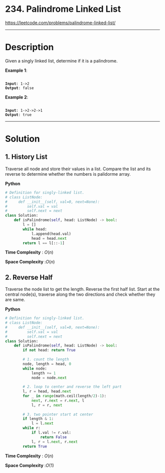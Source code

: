 # 234. Palindrome Linked List

https://leetcode.com/problems/palindrome-linked-list/

---

# Description

Given a singly linked list, determine if it is a palindrome.

**Example 1**:

<pre><code>
<b>Input</b>: 1->2
<b>Output</b>: false
</code></pre>

**Example 2**:

<pre><code>
<b>Input</b>: 1->2->2->1
<b>Output</b>: true
</code></pre>

---

# Solution

## 1. History List

Traverse all node and store their values in a list. Compare the list and its reverse to determine whether the numbers is palidorme array.

**Python**
```python
# Definition for singly-linked list.
# class ListNode:
#     def __init__(self, val=0, next=None):
#         self.val = val
#         self.next = next
class Solution:
    def isPalindrome(self, head: ListNode) -> bool:
        l = []
        while head:
            l.append(head.val)
            head = head.next
        return l == l[::-1]
```

**Time Complexity** : $O(n)$

**Space Complexity** :$O(n)$

## 2. Reverse Half

Traverse the node list to get the length. Reverse the first half list. Start at the central node(s), traverse along the two directions and check whether they are same.

**Python**
```python
# Definition for singly-linked list.
# class ListNode:
#     def __init__(self, val=0, next=None):
#         self.val = val
#         self.next = next
class Solution:
    def isPalindrome(self, head: ListNode) -> bool:
        if not head: return True
        
        # 1. count the length
        node, length = head, 0
        while node:
            length += 1
            node = node.next
            
        # 2. loop to center and reverse the left part
        l, r = head, head.next
        for _ in range(math.ceil(length/2)-1):
            next, r.next = r.next, l
            l, r = r, next
        
        # 3. two pointer start at center
        if length & 1:
            l = l.next
        while r:
            if l.val != r.val:
                return False
            l, r = l.next, r.next
        return True
```

**Time Complexity** : $O(n)$

**Space Complexity** :$O(1)$